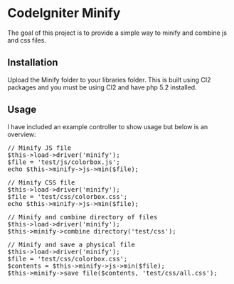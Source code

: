 # CodeIgniter Minify

The goal of this project is to provide a simple way to minify and combine js and css files.

## Installation

Upload the Minify folder to your libraries folder. This is built using CI2 packages and you must be using CI2 and have php 5.2 installed.

## Usage

I have included an example controller to show usage but below is an overview:

<pre>
// Minify JS file
$this->load->driver('minify');
$file = 'test/js/colorbox.js';
echo $this->minify->js->min($file);
</pre>

<pre>
// Minify CSS file
$this->load->driver('minify');
$file = 'test/css/colorbox.css';
echo $this->minify->js->min($file);
</pre>

<pre>
// Minify and combine directory of files
$this->load->driver('minify');
$this->minify->combine_directory('test/css');
</pre>

<pre>
// Minify and save a physical file
$this->load->driver('minify');
$file = 'test/css/colorbox.css';
$contents = $this->minify->js->min($file);
$this->minify->save_file($contents, 'test/css/all.css');
</pre>